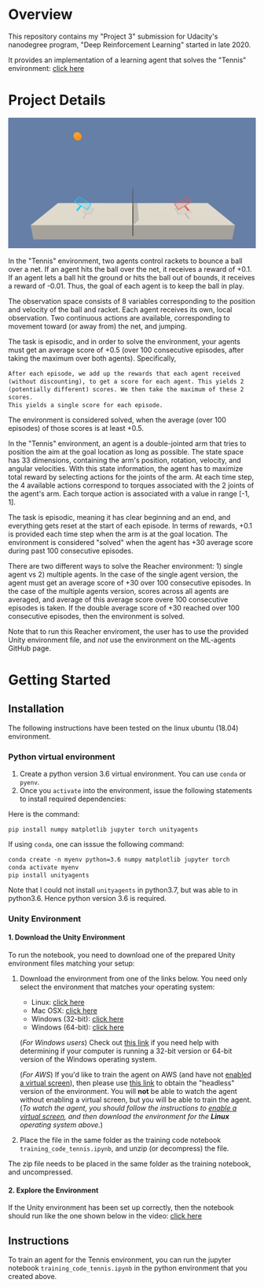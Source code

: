 
# Overview

This repository contains my "Project 3" submission for Udacity's nanodegree program, 
"Deep Reinforcement Learning" started in late 2020.

It provides an implementation of a learning agent that solves the "Tennis" environment:
[click here](https://github.com/Unity-Technologies/ml-agents/blob/master/docs/Learning-Environment-Examples.md#tennis)

# Project Details

![Tennis Environment](./img/tennis.png "Tennis Environment")


In the "Tennis" environment, two agents control rackets to bounce a ball over a net. If an agent hits the ball over the net, it receives a reward of +0.1. If an agent lets a ball hit the ground or hits the ball out of bounds, it receives a reward of -0.01. Thus, the goal of each agent is to keep the ball in play.

The observation space consists of 8 variables corresponding to the position and velocity of the ball and racket. Each agent receives its own, local observation. Two continuous actions are available, corresponding to movement toward (or away from) the net, and jumping.

The task is episodic, and in order to solve the environment, your agents must get an average score of +0.5 (over 100 consecutive episodes, after taking the maximum over both agents). Specifically,

    After each episode, we add up the rewards that each agent received (without discounting), to get a score for each agent. This yields 2 (potentially different) scores. We then take the maximum of these 2 scores.
    This yields a single score for each episode.

The environment is considered solved, when the average (over 100 episodes) of those scores is at least +0.5.


In the "Tennis" environment, an agent is a double-jointed arm that tries to position the aim at the 
goal location as long as possible. 
The state space has 33 dimensions, containing the arm's position, rotation, velocity, and angular velocities.
With this state information, the agent has to maximize total reward by selecting actions for the joints of the arm.
At each time step, the 4 available actions correspond to torques associated with the 2 joints of the agent's arm.
Each torque action is associated with a value in range [-1, 1].

The task is episodic, meaning it has clear beginning and an end, and everything gets reset at the start of each episode.
In terms of rewards, +0.1 is provided each time step when the arm is at the goal location.
The environment is considered "solved" when the agent has +30 average score during past 100 consecutive episodes.


There are two different ways to solve the Reacher environment: 1) single agent vs 2) multiple agents.
In the case of the single agent version, the agent must get an average score of +30 over 100 consecutive episodes.
In the case of the multiple agents version, scores across all agents are averaged, and average of this average score overe 100 consecutive episodes is taken. If the double average score of +30 reached over 100 consecutive episodes, then the environment is solved.

Note that to run this Reacher enviroment, the user has to use the provided Unity environment file, and *not* use the environment on the ML-agents GitHub page.


# Getting Started

## Installation
The following instructions have been tested on the linux ubuntu (18.04) environment.

### Python virtual environment
1. Create a python version 3.6 virtual environment. You can use `conda` or `pyenv`.
2. Once you `activate` into the environment, issue the following statements to install required dependencies:

Here is the command:

    pip install numpy matplotlib jupyter torch unityagents

If using `conda`, one can isssue the following command:

    conda create -n myenv python=3.6 numpy matplotlib jupyter torch
    conda activate myenv
    pip install unityagents

Note that I could not install `unityagents` in python3.7, but was able to in python3.6. Hence python version 3.6 is required.

### Unity Environment

#### 1. Download the Unity Environment

To run the notebook, you need to download one of the prepared Unity environment files matching your setup:


1. Download the environment from one of the links below.  You need only select the environment that matches your operating system:
    - Linux: [click here](https://s3-us-west-1.amazonaws.com/udacity-drlnd/P3/Tennis/Tennis_Linux.zip)
    - Mac OSX: [click here](https://s3-us-west-1.amazonaws.com/udacity-drlnd/P3/Tennis/Tennis.app.zip)
    - Windows (32-bit): [click here](https://s3-us-west-1.amazonaws.com/udacity-drlnd/P3/Tennis/Tennis_Windows_x86.zip)
    - Windows (64-bit): [click here](https://s3-us-west-1.amazonaws.com/udacity-drlnd/P3/Tennis/Tennis_Windows_x86_64.zip)

    (_For Windows users_) Check out [this link](https://support.microsoft.com/en-us/help/827218/how-to-determine-whether-a-computer-is-running-a-32-bit-version-or-64) if you need help with determining if your computer is running a 32-bit version or 64-bit version of the Windows operating system.

    (_For AWS_) If you'd like to train the agent on AWS (and have not [enabled a virtual screen](https://github.com/Unity-Technologies/ml-agents/blob/master/docs/Training-on-Amazon-Web-Service.md)), then please use [this link](https://s3-us-west-1.amazonaws.com/udacity-drlnd/P3/Tennis/Tennis_Linux_NoVis.zip) to obtain the "headless" version of the environment.  You will **not** be able to watch the agent without enabling a virtual screen, but you will be able to train the agent.  (_To watch the agent, you should follow the instructions to [enable a virtual screen](https://github.com/Unity-Technologies/ml-agents/blob/master/docs/Training-on-Amazon-Web-Service.md), and then download the environment for the **Linux** operating system above._)

2. Place the file in the same folder as the training code notebook `training_code_tennis.ipynb`, and unzip (or decompress) the file.



The zip file needs to be placed in the same folder as the training notebook, and uncompressed.

#### 2. Explore the Environment

If the Unity environment has been set up correctly, then the notebook should 
run like the one shown below in the video: [click here](https://youtu.be/kxDvrkg8ep0)

## Instructions

To train an agent for the Tennis environment, you can run the jupyter 
notebook `training_code_tennis.ipynb` in the python environment that you created above.


